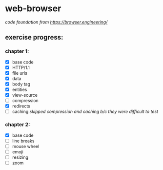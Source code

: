# web-browser
*code foundation from https://browser.engineering/*

## exercise progress:
### chapter 1:
- [x] base code
- [x] HTTP/1.1
- [x] file urls
- [x] data
- [x] body tag
- [x] entities 
- [x] view-source
- [ ] compression
- [x] redirects
- [ ] caching
*skipped compression and caching b/c they were difficult to test*

### chapter 2:
- [x] base code
- [ ] line breaks
- [ ] mouse wheel
- [ ] emoji
- [ ] resizing
- [ ] zoom